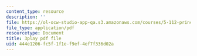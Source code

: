 ```yaml
---
content_type: resource
description: ''
file: https://ol-ocw-studio-app-qa.s3.amazonaws.com/courses/5-112-principles-of-chemical-science-fall-2005/444e1206fc5f1f1ef9ef4ef7f336d02a_dAgwg_8RyEU.pdf
file_type: application/pdf
resourcetype: Document
title: 3play pdf file
uid: 444e1206-fc5f-1f1e-f9ef-4ef7f336d02a
---
```

